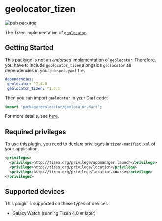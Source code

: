 # geolocator_tizen

[![pub package](https://img.shields.io/pub/v/geolocator_tizen.svg)](https://pub.dev/packages/geolocator_tizen)

The Tizen implementation of [`geolocator`](https://github.com/Baseflow/flutter-geolocator/tree/master/geolocator).

## Getting Started

 This package is not an _endorsed_ implementation of `geolocator`. Therefore, you have to include `geolocator_tizen` alongside `geolocator` as dependencies in your `pubspec.yaml` file.

 ```yaml
dependencies:
  geolocator: ^7.4.0
  geolocator_tizen: ^1.0.1
```

Then you can import `geolocator` in your Dart code:

```dart
import 'package:geolocator/geolocator.dart';
```

For more details, see [here](https://github.com/Baseflow/flutter-geolocator/tree/master/geolocator#usage).

## Required privileges

To use this plugin, you need to declare privileges in `tizen-manifest.xml` of your application.

``` xml
<privileges>
  <privilege>http://tizen.org/privilege/appmanager.launch</privilege>
  <privilege>http://tizen.org/privilege/location</privilege>
  <privilege>http://tizen.org/privilege/location.coarse</privilege>
</privileges>
```

## Supported devices

This plugin is supported on these types of devices:

- Galaxy Watch (running Tizen 4.0 or later)
